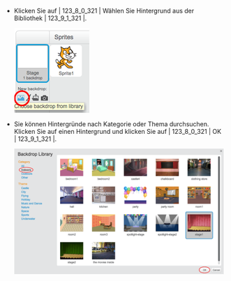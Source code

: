 + Klicken Sie auf | 123_8_0_321 | Wählen Sie Hintergrund aus der Bibliothek | 123_9_1_321 |.
    
    ![Bildschirmfoto](images/stage-choose.png)

+ Sie können Hintergründe nach Kategorie oder Thema durchsuchen. Klicken Sie auf einen Hintergrund und klicken Sie auf | 123_8_0_321 | OK | 123_9_1_321 |.
    
    ![Bildschirmfoto](images/backdrop.png)